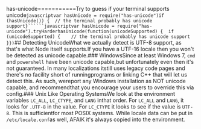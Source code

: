 has-unicode===========Try to guess if your terminal supports unicode```javascriptvar hasUnicode = require("has-unicode")if (hasUnicode()) {  // the terminal probably has unicode support}``````javascriptvar hasUnicode = require("has-unicode").tryHarderhasUnicode(function(unicodeSupported) {  if (unicodeSupported) {    // the terminal probably has unicode support  }})```## Detecting UnicodeWhat we actually detect is UTF-8 support, as that's what Node itself supports.If you have a UTF-16 locale then you won't be detected as unicode capable.### WindowsSince at least Windows 7, `cmd` and `powershell` have been unicode capable,but unfortunately even then it's not guaranteed. In many localizations itstill uses legacy code pages and there's no facility short of runningprograms or linking C++ that will let us detect this. As such, wereport any Windows installation as NOT unicode capable, and recommendthat you encourage your users to override this via config.### Unix Like Operating SystemsWe look at the environment variables `LC_ALL`, `LC_CTYPE`, and `LANG` inthat order.  For `LC_ALL` and `LANG`, it looks for `.UTF-8` in the value. For `LC_CTYPE` it looks to see if the value is `UTF-8`.  This is sufficientfor most POSIX systems.  While locale data can be put in `/etc/locale.conf`as well, AFAIK it's always copied into the environment.